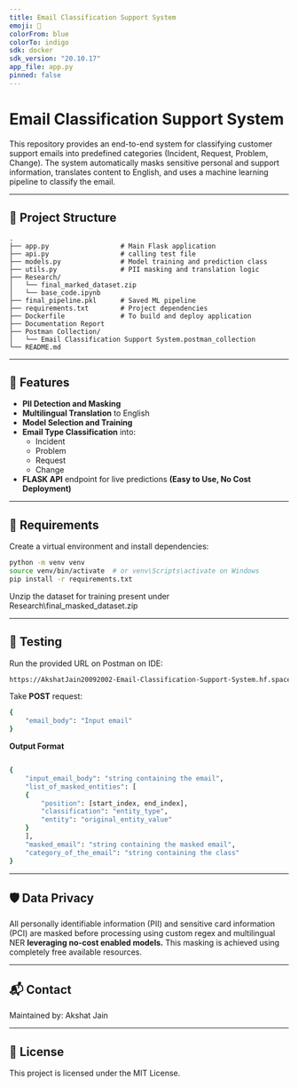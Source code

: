 ```yaml
---
title: Email Classification Support System
emoji: 📧
colorFrom: blue
colorTo: indigo
sdk: docker
sdk_version: "20.10.17"
app_file: app.py
pinned: false
---
```


# Email Classification Support System

This repository provides an end-to-end system for classifying customer support emails into predefined categories (Incident, Request, Problem, Change). The system automatically masks sensitive personal and support information, translates content to English, and uses a machine learning pipeline to classify the email.

---

## 📁 Project Structure

```
.
├── app.py                  # Main Flask application
├── api.py                  # calling test file
├── models.py               # Model training and prediction class
├── utils.py                # PII masking and translation logic
├── Research/
│   └── final_marked_dataset.zip  
│   └── base_code.ipynb
├── final_pipeline.pkl      # Saved ML pipeline
├── requirements.txt        # Project dependencies
├── Dockerfile              # To build and deploy application
├── Documentation Report
├── Postman Collection/
│   └── Email Classification Support System.postman_collection
└── README.md               
```

---

## 🚀 Features

- **PII Detection and Masking**
- **Multilingual Translation** to English
- **Model Selection and Training**
- **Email Type Classification** into:
  - Incident
  - Problem
  - Request
  - Change
- **FLASK API** endpoint for live predictions **(Easy to Use, No Cost Deployment)**

---

## 🧪 Requirements

Create a virtual environment and install dependencies:

```bash
python -m venv venv
source venv/bin/activate  # or venv\Scripts\activate on Windows
pip install -r requirements.txt
```

Unzip the dataset for training present under Research\final_masked_dataset.zip

---

## 🧪 Testing

Run the provided URL on Postman on IDE:

```bash
https://AkshatJain20092002-Email-Classification-Support-System.hf.space/classify
```

Take **POST** request:

```bash
{
    "email_body": "Input email"
}
```

**Output Format**

```bash

{
    "input_email_body": "string containing the email", 
    "list_of_masked_entities": [ 
    { 
        "position": [start_index, end_index], 
        "classification": "entity_type", 
        "entity": "original_entity_value" 
    } 
    ], 
    "masked_email": "string containing the masked email", 
    "category_of_the_email": "string containing the class" 
} 

```
---

## 🛡️ Data Privacy

All personally identifiable information (PII) and sensitive card information (PCI) are masked before processing using custom regex and multilingual NER **leveraging no-cost enabled models.** This masking is achieved using completely free available resources.

---

## 📬 Contact

Maintained by: Akshat Jain

---

## 📄 License

This project is licensed under the MIT License.

